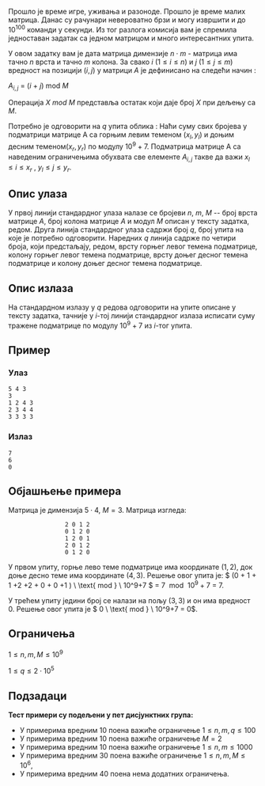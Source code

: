 ﻿Прошло је време игре, уживања и разоноде. Прошло је време малих матрица. Данас су рачунари невероватно брзи и могу извршити и до $10^{100}$ команди у секунди. Из тог разлога комисија вам је спремила једноставан задатак са једном матрицом и много интересантних упита. 

У овом задатку вам је дата матрица димензије $n \cdot m$ - матрица има тачно $n$ врста и тачно $m$ колона. За свако $i$ ($1 \leq i \leq n$) и $j$ ($1 \leq j \leq m$) вредност на позицији ($i,j$) у матрици $A$ је дефинисано на следећи начин :

$А_{i,j}$ = ($i$ + $j$) mod $M$

Операција $X$ $mod$ $M$ представља остатак који даје број $X$ при дељењу са $M$.

Потребно је одговорити на $q$ упита облика : Наћи суму свих бројева у подматрици матрице А са горњим левим теменом ($x_l,y_l$) и доњим десним теменом($x_r,y_r$) по модулу $10^9+7$. Подматрица матрице А са наведеним ограничењима обухвата све елементе $A_{i,j}$ такве да важи  $x_l \leq i \leq x_r$ , $y_l \leq j \leq y_r$.

## Опис улаза

У првој линији стандардног улаза налазе се бројеви $n$, $m$, $M$ -- број врста матрице $A$, број колона матрице $A$ и модул $M$ описан у тексту задатка, редом. Друга линија стандардног улаза садржи број $q$, број упита на које је потребно одговорити. Наредних $q$ линија садрже по четири броја, који предстаљају, редом, врсту горњег левог темена подматрице, колону горњег левог темена подматрице, врсту доњег десног темена подматрице и колону доњег десног темена подматрице.

## Опис излаза

На стандардном излазу у $q$ редова одговорити на упите описане у тексту задатка, тачније у $i$-тој линији стандардног излаза исписати суму тражене подматрице по модулу $10^9+7$ из $i$-тог упита.

## Пример

### Улаз
```
5 4 3
3
1 2 4 3
2 3 4 4
3 3 3 3
```
### Излаз
```
7
6
0
```
## Објашњење примера
Матрица је димензија $5 \cdot 4$, $M=3$. Матрица изгледа:

                    2 0 1 2
                    0 1 2 0
                    1 2 0 1
                    2 0 1 2
                    0 1 2 0
                    
У првом упиту, горње лево теме подматрице има координате ($1,2$), док доње десно теме има координате ($4,3$). Решење овог упита је:
$ (0 + 1 + 1 +2 +2 + 0 + 0 +1 ) \ \text{ mod } \ 10^9+7 $ = $7 \ \text{ mod } \ 10^9+7$ = $7$.

У трећем упиту једини број се налази на пољу ($3,3$) и он има вредност $0$. Решење овог упита је $ 0 \ \text{ mod } \ 10^9+7 = 0$.

## Ограничења

$1 \leq n,m,M \leq 10^9$

$1 \leq q \leq 2\cdot 10^5$

## Подзадаци

**Тест примери су подељени у пет дисјунктних група:**

* У примерима вредним 10 поена важиће ограничење $1\leq n,m,q \leq 100$
* У примерима вредним 10 поена важиће ограничење $M=2$
* У примерима вредним 10 поена важиће ограничење $1\leq n,m \leq 1000$
* У примерима вредним 30 поена важиће ограничење $1\leq n,m,M \leq 10^6$,
* У примерима вредним 40 поена нема додатних ограничења.
